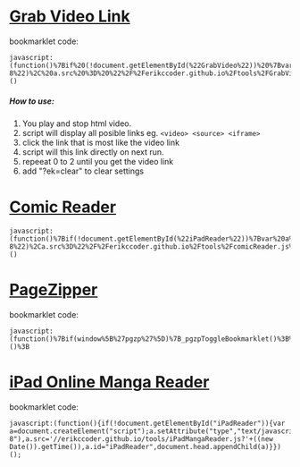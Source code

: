 [Grab Video Link](getVideo.js)
===

bookmarklet code:

```
javascript:(function()%7Bif%20(!document.getElementById(%22GrabVideo%22))%20%7Bvar%20a%20%3D%20document.createElement(%22script%22)%3Ba.setAttribute(%22type%22%2C%20%22text%2Fjavascript%22)%2C%20a.setAttribute(%22charset%22%2C%20%22utf-8%22)%2C%20a.src%20%3D%20%22%2F%2Ferikccoder.github.io%2Ftools%2FGrabVideo.js%3F%22%20%2B%20(new%20Date).getTime()%2C%20a.id%20%3D%20%22iPadReader%22%2C%20document.head.appendChild(a)%7D%7D)()
```

##### How to use:


  1. You play and stop html video.
  2. script will display all posible links eg. `<video> <source> <iframe>`
  3. click the link that is most like the video link
  4. script will this link directly on next run. 
  5. repeeat 0 to 2 until you get the video link
  6. add "?ek=clear" to clear settings


[Comic Reader](comicReader.js)
===
```
javascript:(function()%7Bif(!document.getElementById(%22iPadReader%22))%7Bvar%20a%3Ddocument.createElement(%22script%22)%3Ba.setAttribute(%22type%22%2C%22text%2Fjavascript%22)%2Ca.setAttribute(%22charset%22%2C%22utf-8%22)%2Ca.src%3D%22%2F%2Ferikccoder.github.io%2Ftools%2FcomicReader.js%3F%22%2B(new%20Date).getTime()%2Ca.id%3D%22iPadReader%22%2Cdocument.head.appendChild(a)%7D%7D)()
```

[PageZipper](http://www.printwhatyoulike.com/pagezipper)
===

bookmarklet code:

```
javascript:(function()%7Bif(window%5B%27pgzp%27%5D)%7B_pgzpToggleBookmarklet()%3B%7Delse%7Bwindow._page_zipper_is_bookmarklet%3Dtrue%3Bwindow._page_zipper%3Ddocument.createElement(%27script%27)%3Bwindow._page_zipper.type%3D%27text/javascript%27%3Bwindow._page_zipper.src%3D%27//erikccoder.github.io/tools/PageZipper.js%27%3Bdocument.getElementsByTagName(%27head%27)%5B0%5D.appendChild(window._page_zipper)%3B%7D%7D)()%3B
```

[iPad Online Manga Reader](http://yujianrong.bitbucket.org/JsTool/iPadMangaReader/)
===

bookmarklet code:
```
javascript:(function(){if(!document.getElementById("iPadReader")){var a=document.createElement("script");a.setAttribute("type","text/javascript"),a.setAttribute("charset","utf-8"),a.src='//erikccoder.github.io/tools/iPadMangaReader.js?'+((new Date()).getTime()),a.id="iPadReader",document.head.appendChild(a)}})();
```

